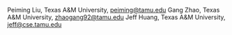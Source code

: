 Peiming Liu, Texas A&M University, peiming@tamu.edu
Gang Zhao, Texas A&M University, zhaogang92@tamu.edu
Jeff Huang, Texas A&M University, jeff@cse.tamu.edu

